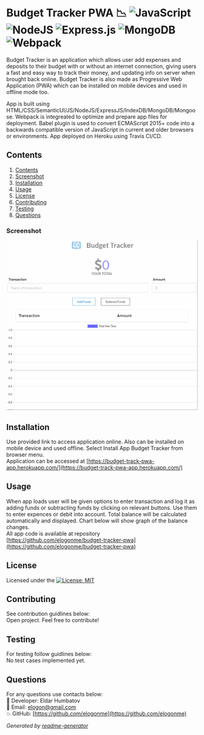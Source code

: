 # Budget Tracker PWA :chart_with_downwards_trend: <img alt="JavaScript" src="https://img.shields.io/badge/javascript%20-%23323330.svg?&style=for-the-badge&logo=javascript&logoColor=%23F7DF1E"/> <img alt="NodeJS" src="https://img.shields.io/badge/node.js%20-%2343853D.svg?&style=for-the-badge&logo=node.js&logoColor=white"/> <img alt="Express.js" src="https://img.shields.io/badge/express.js%20-%23404d59.svg?&style=for-the-badge"/> <img alt="MongoDB" src ="https://img.shields.io/badge/MongoDB-%234ea94b.svg?&style=for-the-badge&logo=mongodb&logoColor=white"/> <img alt="Webpack" src="https://img.shields.io/badge/webpack%20-%238DD6F9.svg?&style=for-the-badge&logo=webpack&logoColor=black" />

  Budget Tracker is an application which allows user add expenses and deposits to their budget with or without an internet connection, giving users a fast and easy way to track their money, and updating info on server when brought back online. Budget Tracker is also made as Progressive Web Application (PWA) which can be installed on mobile devices and used in offline mode too. 
  
  App is built using HTML/CSS/SemanticUI/JS/NodeJS/ExpressJS/IndexDB/MongoDB/Mongoose. Webpack is integreated to optimize and prepare app files for deployment. Babel plugin is used to convert ECMAScript 2015+ code into a backwards compatible version of JavaScript in current and older browsers or environments. App deployed on Heroku using Travis CI/CD.
  
## Contents

1. [Contents](#contents)
2. [Screenshot](#screenshot)
3. [Installation](#installation)
4. [Usage](#usage)
5. [License](#license)
6. [Contributing](#contributing)
7. [Testing](#testing)
8. [Questions](#questions)

### Screenshot
![Demo screenshot 1](/public/assets/img/demo.gif)

## Installation

Use provided link to access application online. Also can be installed on mobile device and used offline. Select Install App Budget Tracker from browser menu.  
Application can be accessed at [https://budget-track-pwa-app.herokuapp.com/](https://budget-track-pwa-app.herokuapp.com/)

## Usage

When app loads user will be given options to enter transaction and log it as adding funds or subtracting funds by clicking on relevant buttons. Use them to enter expences or debit into account. Total balance will be calculated automatically and displayed. Chart below will show graph of the balance changes.  
All app code is available at repository [https://github.com/elogonme/budget-tracker-pwa](https://github.com/elogonme/budget-tracker-pwa)

## License

Licensed under the [![License: MIT](https://img.shields.io/badge/License-MIT-yellow.svg)](https://opensource.org/licenses/MIT)

## Contributing

See contribution guidlines below:  
Open project. Feel free to contribute!

## Testing

For testing follow guidlines below:  
No test cases implemented yet.

## Questions

For any questions use contacts below:  
        :construction_worker: Developer: Eldar Humbatov  
        :email: Email: [elogon@gmail.com](mailto:elogon@gmail.com)  
        :boom: GitHub: [https://github.com/elogonme](https://github.com/elogonme)
  
  *Generated by [readme-generator](https://github.com/elogonme/readme-generator/)*
  